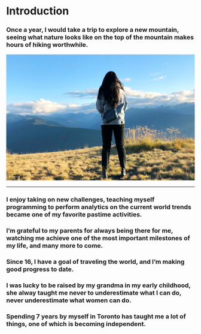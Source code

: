 # Introduction

### Once a year, I would take a trip to explore a new mountain, seeing what nature looks like on the top of the mountain makes hours of hiking worthwhile.
![Once a year, I would take a trip to explore a new mountain, seeing what nature looks like on the top of the mountain makes hours of hiking worthwhile.](imgs/1.JPG)

---

### I enjoy taking on new challenges, teaching myself programming to perform analytics on the current world trends became one of my favorite pastime activities.

### I’m grateful to my parents for always being there for me, watching me achieve one of the most important milestones of my life, and many more to come.

### Since 16, I have a goal of traveling the world, and I’m making good progress to date.

### I was lucky to be raised by my grandma in my early childhood, she alway taught me never to underestimate what I can do, never underestimate what women can do.

### Spending 7 years by myself in Toronto has taught me a lot of things, one of which is becoming independent.
<!--stackedit_data:
eyJoaXN0b3J5IjpbOTgxNDYxMzQ4LC0xOTQ2NzE3NTQ1LC0xMj
k0MTY1Nzk1XX0=
-->